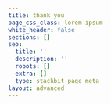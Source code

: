 ```yaml
---
title: thank you
page_css_class: lorem-ipsum
white_header: false
sections: []
seo:
  title: ''
  description: ''
  robots: []
  extra: []
  type: stackbit_page_meta
layout: advanced
---
```

